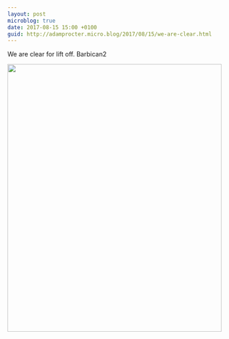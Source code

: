 ```yaml
---
layout: post
microblog: true
date: 2017-08-15 15:00 +0100
guid: http://adamprocter.micro.blog/2017/08/15/we-are-clear.html
---
```

We are clear for lift off. Barbican2

<img src="http://discursive.adamprocter.co.uk/uploads/2017/dfa11bf5cb.jpg" width="480" height="600" />
